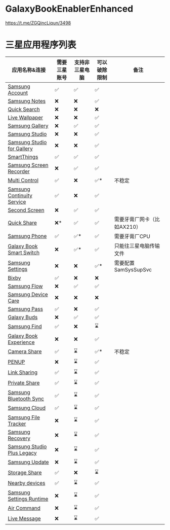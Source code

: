 # GalaxyBookEnablerEnhanced

https://t.me/ZGQincLiqun/3498

# 三星应用程序列表

| 应用名称&连接 | 需要三星账号 | 支持非三星电脑 | 可以破除限制 | 备注 |
|--------------|-------------|---------------|-------------|-----|
| [Samsung Account](https://apps.microsoft.com/detail/9P98T77876KZ) | ✅ | ✅ | ✅ | |
| [Samsung Notes](https://apps.microsoft.com/detail/9NBLGGH43VHV) | ❌ | ❌ | ✅ | |
| [Quick Search](https://apps.microsoft.com/detail/9N092440192Z) | ❌ | ❌ | ❌ | |
| [Live Wallpaper](https://apps.microsoft.com/detail/9N1G7F25FXCB) | ❌ | ❌ | ✅ | |
| [Samsung Gallery](https://apps.microsoft.com/detail/9NBLGGH4N9R9) | ❌ | ✅ | ✅ | |
| [Samsung Studio](https://apps.microsoft.com/detail/9P312B4TZFFH) | ❌ | ❌ | ✅ | |
| [Samsung Studio for Gallery](https://apps.microsoft.com/detail/9NND8BT5WFC5) | ❌ | ❌ | ✅ | |
| [SmartThings](https://apps.microsoft.com/detail/9N3ZBH5V7HX6) | ✅ | ✅ | ✅ | |
| [Samsung Screen Recorder](https://apps.microsoft.com/detail/9P5025MM7WDT) | ❌ | ✅ | ✅ | |
| [Multi Control](https://apps.microsoft.com/detail/9N3L4FZ03Q99) | ✅ | ❌ | ✅* | 不稳定 |
| [Samsung Continuity Service](https://apps.microsoft.com/detail/9NGW9K44GQ5F) | ✅ | ❌ | ✅ | |
| [Second Screen](https://apps.microsoft.com/detail/9PLTXW5DX5KB) | ❌ | ✅ | ✅ | |
| [Quick Share](https://apps.microsoft.com/detail/9PCTGDFXVZLJ) | ❌* | ✅ | ✅ | 需要牙膏厂网卡（比如AX210） |
| [Samsung Phone](https://apps.microsoft.com/detail/9MWJXXLCHBGK) | ✅ | ✅* | ✅ | 需要牙膏厂CPU |
| [Galaxy Book Smart Switch](https://apps.microsoft.com/detail/9PJ0J9KQWCLB) | ❌ | ✅* | ✅ | 只能往三星电脑传输文件 |
| [Samsung Settings](https://apps.microsoft.com/detail/9P2TBWSHK6HJ) | ❌ | ❌ | ✅* | 需要配置SamSysSupSvc |
| [Bixby](https://apps.microsoft.com/detail/9PHBJM786KWX) | ✅ | ❌ | ❌ | |
| [Samsung Flow](https://apps.microsoft.com/detail/9NBLGGH5GB0M) | ❌ | ✅ | ✅ | |
| [Samsung Device Care](https://apps.microsoft.com/detail/9NBLGGH4XDV0) | ❌ | ❌ | ❌ | |
| [Samsung Pass](https://apps.microsoft.com/detail/9MVWDZ5KX9LH) | ✅ | ❌ | ✅ | |
| [Galaxy Buds](https://apps.microsoft.com/detail/9NHTLWTKFZNB) | ❌ | ✅ | ✅ | |
| [Samsung Find](https://apps.microsoft.com/detail/9MWD59CZJ1RN) | ✅ | ❌ | ⌛ | |
| [Galaxy Book Experience](https://apps.microsoft.com/detail/9P7QF37HPMGX) | ❌ | ❌ | ✅ | |
| [Camera Share](https://apps.microsoft.com/detail/9NPCS7FN6VB9) | ✅ | ⌛ | ✅* | 不稳定 |
| [PENUP](https://apps.microsoft.com/detail/9MVFWM67008Z) | ❌ | ⌛ | ✅ | |
| [Link Sharing](https://apps.microsoft.com/detail/9NBLGGH6H9KR) | ✅ | ⌛ | ✅ | |
| [Private Share](https://apps.microsoft.com/detail/9N4JRRSV8N95) | ✅ | ⌛ | ✅ | |
| [Samsung Bluetooth Sync](https://apps.microsoft.com/detail/9NJNNJTTFL45) | ✅ | ⌛ | ✅ | |
| [Samsung Cloud](https://apps.microsoft.com/detail/9NFWHCHM52HQ) | ✅ | ⌛ | ✅ | |
| [Samsung File Tracker](https://apps.microsoft.com/detail/9NM3BLWDMDGX) | ❌ | ⌛ | ✅ | |
| [Samsung Recovery](https://apps.microsoft.com/detail/9NBFVH4X67LF) | ❌ | ⌛ | ✅ | |
| [Samsung Studio Plus Legacy](https://apps.microsoft.com/detail/9PLPF77D2R18) | ❌ | ⌛ | ✅ | |
| [Samsung Update](https://apps.microsoft.com/detail/9NQ3HDB99VBF) | ❌ | ⌛ | ✅ | |
| [Storage Share](https://apps.microsoft.com/detail/9MVNW0XH7HS5) | ✅ | ❌ | ⌛ | |
| [Nearby devices](https://apps.microsoft.com/detail/9PHL04NJNT67) | ✅ | ⌛ | ✅ | |
| [Samsung Settings Runtime](https://apps.microsoft.com/detail/9NL68DVFP841) | ❌ | ⌛ | ✅ | |
| [Air Command](https://apps.microsoft.com/detail/9NCH233ZNXDW) | ❌ | ⌛ | ✅ | |
| [Live Message](https://apps.microsoft.com/detail/9N1LLZZ0X72B) | ❌ | ⌛ | ✅ | |
